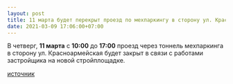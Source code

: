 ```yaml
---
layout: post
title: 11 марта будет перекрыт проезд по мехпаркингу в сторону ул. Красноармейская
date: 2021-03-09 17:06:00+07:00
---
```


В четверг, **11 марта** с **10:00** до **17:00** проезд через тоннель мехпаркинга в сторону ул. Красноармейская будет закрыт в связи с работами застройщика на новой стройплощадке.


[источник](http://greencity54.ru/press/oazis54/1111/)

